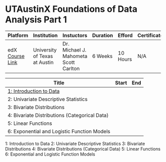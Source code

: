 # UTAustinX Foundations of Data Analysis Part 1

| Platform | Institution | Instuctors | Duration | Efford | Certificate |
|----------|-------------|------------|----------|--------|------|
| edX [Course Link](https://courses.edx.org/courses/course-v1:UTAustinX+UT.7.11x+2T2017/course/) | University of Texas at Austin | Dr. Michael J. Mahometa <br> Scott Carlton | 6 Weeks | 10 Hours | N/A | 

| Title | Start | End |
|-------|-------|-----|
| [1: Introduction to Data](1-introduction-to-data) | | 
| 2: Univariate Descriptive Statistics | |
| 3: Bivariate Distributions | |
| 4: Bivariate Distributions (Categorical Data) | |
| 5: Linear Functions | |
| 6: Exponential and Logistic Function Models | |

1: Introduction to Data 
2: Univariate Descriptive Statistics
3: Bivariate Distributions
4: Bivariate Distributions (Categorical Data)
5: Linear Functions
6: Exponential and Logistic Function Models
